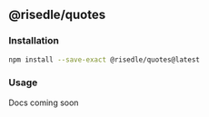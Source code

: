 ## @risedle/quotes

### Installation

```sh
npm install --save-exact @risedle/quotes@latest
```

### Usage

Docs coming soon
